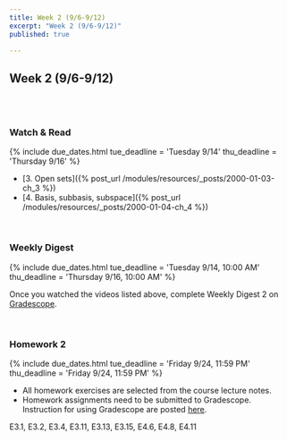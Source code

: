 ```yaml
---
title: Week 2 (9/6-9/12)
excerpt: "Week 2 (9/6-9/12)"
published: true

---
```


## Week 2 (9/6-9/12)

<br/>
<br/>


### Watch & Read

{% include due_dates.html
tue_deadline = 'Tuesday 9/14'
thu_deadline = 'Thursday 9/16'
%}


* [3. Open sets]({% post_url /modules/resources/_posts/2000-01-03-ch_3 %})
* [4. Basis, subbasis, subspace]({% post_url /modules/resources/_posts/2000-01-04-ch_4 %})

<br/>

### Weekly Digest

{% include due_dates.html
tue_deadline = 'Tuesday 9/14, 10:00 AM'
thu_deadline = 'Thursday 9/16, 10:00 AM'
%}

Once you watched the videos listed above, complete Weekly Digest 2 on [Gradescope](https://www.gradescope.com).

<br/>



### Homework 2

{% include due_dates.html
tue_deadline = 'Friday 9/24, 11:59 PM'
thu_deadline = 'Friday 9/24, 11:59 PM'
%}

* All homework exercises are selected from the course lecture notes.
* Homework assignments need to be submitted to Gradescope. Instruction for
using Gradescope are posted [here](https://gradescope.ubmath.info).


E3.1, E3.2, E3.4, E3.11, E3.13, E3.15, E4.6, E4.8, E4.11
